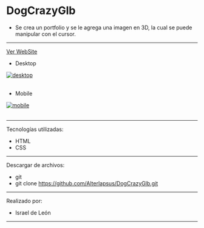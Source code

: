 # DogCrazyGlb

- Se crea un portfolio y se le agrega una imagen en 3D, la cual se puede manipular con el cursor. 

---

<a href="https://sitedogi.netlify.app/index.html">Ver WebSite</a>

- Desktop

<a href="https://postimg.cc/sQYp4T1b" target="_blank"><img src="https://i.postimg.cc/gJ5Nd5pc/desktop.png" alt="desktop"/></a><br/><br/>

- Mobile

<a href="https://postimages.org/" target="_blank"><img src="https://i.postimg.cc/d3yn0BQ2/mobile.png" alt="mobile"/></a><br/><br/>

---

Tecnologías utilizadas:

- HTML 
- CSS

---


Descargar de archivos: 

- git 
- git clone https://github.com/Alterlapsus/DogCrazyGlb.git

---

Realizado por: 

- Israel de León 

---

